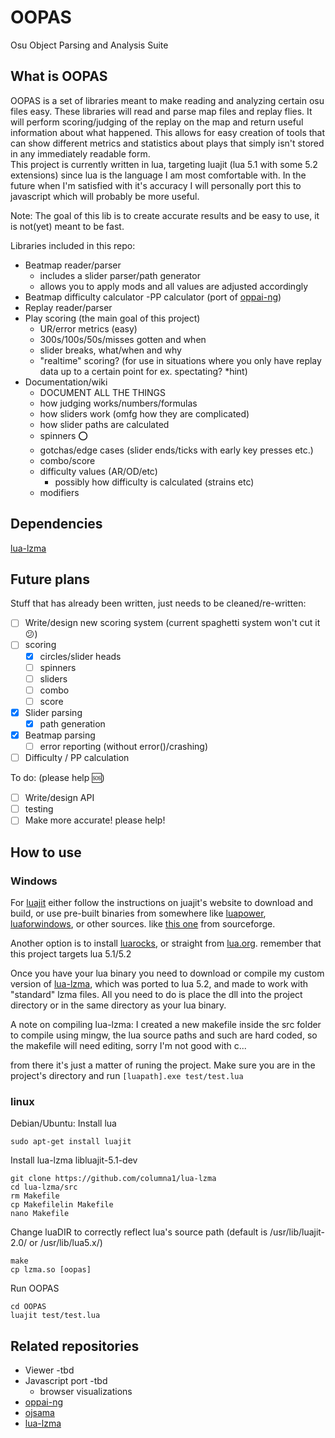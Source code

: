 # OOPAS

Osu Object Parsing and Analysis Suite

## What is OOPAS

OOPAS is a set of libraries meant to make reading and analyzing certain osu files easy. These libraries will read and parse map files and replay flies. It will perform scoring/judging of the replay on the map and return useful information about what happened. This allows for easy creation of tools that can show different metrics and statistics about plays that simply isn't stored in any immediately readable form.  
This project is currently written in lua, targeting luajit (lua 5.1 with some 5.2 extensions) since lua is the language I am most comfortable with. In the future when I'm satisfied with it's accuracy I will personally port this to javascript which will probably be more useful.

Note: The goal of this lib is to create accurate results and be easy to use, it is not(yet) meant to be fast.

Libraries included in this repo:

- Beatmap reader/parser
  - includes a slider parser/path generator
  - allows you to apply mods and all values are adjusted accordingly
- Beatmap difficulty calculator
  -PP calculator (port of [oppai-ng](https://github.com/Francesco149/oppai-ng))
- Replay reader/parser
- Play scoring (the main goal of this project)
  - UR/error metrics (easy)
  - 300s/100s/50s/misses gotten and when
  - slider breaks, what/when and why
  - "realtime" scoring? (for use in situations where you only have replay data up to a certain point for ex. spectating? *hint)
- Documentation/wiki
  - DOCUMENT ALL THE THINGS
  - how judging works/numbers/formulas
  - how sliders work (omfg how they are complicated)
  - how slider paths are calculated
  - spinners ⭕
  - gotchas/edge cases (slider ends/ticks with early key presses etc.)
  - combo/score
  - difficulty values (AR/OD/etc)
    - possibly how difficulty is calculated (strains etc)
  - modifiers

## Dependencies

[lua-lzma](https://github.com/columna1/lua-lzma)

## Future plans

Stuff that has already been written, just needs to be cleaned/re-written:

- [ ] Write/design new scoring system (current spaghetti system won't cut it 😕)
- [ ] scoring
  - [x] circles/slider heads
  - [ ] spinners
  - [ ] sliders
  - [ ] combo
  - [ ] score
- [x] Slider parsing
  - [x] path generation
- [x] Beatmap parsing
  - [ ] error reporting (without error()/crashing)
- [ ] Difficulty / PP calculation

To do: (please help 🆘)

- [ ] Write/design API
- [ ] testing
- [ ] Make more accurate! please help!

## How to use

### Windows

For [luajit](http://luajit.org/) either follow the instructions on juajit's website to download 
and build, or use pre-built binaries from somewhere like [luapower](https://luapower.com/luajit), 
[luaforwindows](), or other sources. like [this one](https://sourceforge.net/p/safelua/wiki/LuaJIT%20binaries/) from sourceforge.  

Another option is to install [luarocks](https://luarocks.org/), or straight from [lua.org](https://www.lua.org/download.html).
remember that this project targets lua 5.1/5.2  

Once you have your lua binary you need to download or compile my custom version of [lua-lzma](https://github.com/columna1/lua-lzma),
which was ported to lua 5.2, and made to work with "standard" lzma files. All you need to do is place the dll into the project
directory or in the same directory as your lua binary.  

A note on compiling lua-lzma: I created a new makefile inside the src folder to compile using mingw, the lua source paths
and such are hard coded, so the makefile will need editing, sorry I'm not good with c...  

from there it's just a matter of runing the project. Make sure you are in the project's directory and
run ```[luapath].exe test/test.lua```

### linux

Debian/Ubuntu:
Install lua
```shell
sudo apt-get install luajit
```
Install lua-lzma libluajit-5.1-dev
```shell
git clone https://github.com/columna1/lua-lzma
cd lua-lzma/src
rm Makefile
cp Makefilelin Makefile
nano Makefile
```
Change luaDIR to correctly reflect lua's source path
(default is /usr/lib/luajit-2.0/ or /usr/lib/lua5.x/)
```shell
make
cp lzma.so [oopas]
```
Run OOPAS
```
cd OOPAS
luajit test/test.lua
```

## Related repositories

- Viewer -tbd
- Javascript port -tbd
  - browser visualizations
- [oppai-ng](https://github.com/Francesco149/oppai-ng)
- [ojsama](https://github.com/Francesco149/ojsama)
- [lua-lzma](https://github.com/rainfiel/lua-lzma)
